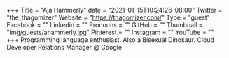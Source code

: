 +++
Title = "Aja Hammerly"
date = "2021-01-15T10:24:26-08:00"
Twitter = "the_thagomizer"
Website = "https://thagomizer.com/"
Type = "guest"
Facebook = ""
Linkedin = ""
Pronouns = ""
GitHub = ""
Thumbnail = "img/guests/ahammerly.jpg"
Pinterest = ""
Instagram = ""
YouTube = ""
+++
Programming language enthusiast. Also a Bisexual Dinosaur. Cloud Developer Relations Manager @ Google